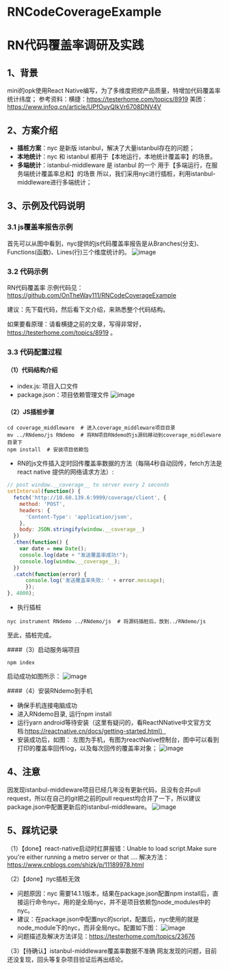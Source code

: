 # RNCodeCoverageExample
# RN代码覆盖率调研及实践
## 1、背景
mini的opk使用React Native编写，为了多维度把控产品质量，特增加代码覆盖率统计纬度；
参考资料：横捷：https://testerhome.com/topics/8919
美团：https://www.infoq.cn/article/UPfOuyQIkVr6708DNV4V
## 2、方案介绍
- **插桩方案**：nyc 是新版 istanbul，解决了大量istanbul存在的问题；
- **本地统计**：nyc 和 istanbul 都用于【本地运行，本地统计覆盖率】的场景。
- **多端统计**：istanbul-middleware 是 istanbul 的一个 用于【多端运行，在服务端统计覆盖率总和】的场景
所以，我们采用nyc进行插桩，利用istanbul-middleware进行多端统计；
## 3、示例及代码说明
### 3.1 js覆盖率报告示例
首先可以从图中看到，nyc提供的js代码覆盖率报告是从Branches(分支)、Functions(函数)、Lines(行)三个维度统计的。
![image](http://github.com/itmyhome2013/readme_add_pic/raw/master/images/nongshalie.jpg)

### 3.2 代码示例
RN代码覆盖率 示例代码见：https://github.com/OnTheWay111/RNCodeCoverageExample

建议：先下载代码，然后看下文介绍，来熟悉整个代码结构。

如果要看原理：请看横捷之前的文章，写得非常好，https://testerhome.com/topics/8919 。

### 3.3 代码配置过程
#### （1）代码结构介绍
- index.js: 项目入口文件
- package.json：项目依赖管理文件
![image](http://github.com/itmyhome2013/readme_add_pic/raw/master/images/nongshalie.jpg)

#### （2）JS插桩步骤
```shell script
cd coverage_middleware  # 进入coverage_middleware项目目录
mv ../RNdemo/js RNdemo  # 将RN项目RNdemo的js源码移动到coverage_middleware目录下
npm install  # 安装项目依赖包
```
- RN的js文件插入定时回传覆盖率数据的方法（每隔4秒自动回传，fetch方法是react native 提供的网络请求方法）:
```javascript
// post window.__coverage__ to server every 2 seconds
setInterval(function() {
  fetch('http://10.60.139.6:9999/coverage/client', {
    method: 'POST',
    headers: {
      'Content-Type': 'application/json',
    },
    body: JSON.stringify(window.__coverage__)
  })
  .then(function() {
    var date = new Date();
    console.log(date + "发送覆盖率成功!");
    console.log(window.__coverage__);
  })
  .catch(function(error) {
      console.log('发送覆盖率失败: ' + error.message);
      });
}, 4000);
```

- 执行插桩
```shell script
nyc instrument RNdemo ../RNdemo/js  # 将源码插桩后，放到../RNdemo/js
```

至此，插桩完成。

####（3）启动服务端项目
```shell script
npm index
```
启动成功如图所示：
![image](http://github.com/itmyhome2013/readme_add_pic/raw/master/images/nongshalie.jpg)

####（4）安装RNdemo到手机
- 确保手机连接电脑成功
- 进入RNdemo目录, 运行npm install
- 运行yarn android等待安装（这里有疑问的，看ReactNNative中文官方文档:https://reactnative.cn/docs/getting-started.html）
- 安装成功后，如图：
左图为手机，有图为reactNative控制台，图中可以看到打印的覆盖率回传log，以及每次回传的覆盖率对象；
![image](http://github.com/itmyhome2013/readme_add_pic/raw/master/images/nongshalie.jpg)

## 4、注意
因发现istanbul-middleware项目已经几年没有更新代码，且没有合并pull request，所以在自己的git把之前的pull request均合并了一下，所以建议package.json中配置更新后的istanbul-middleware。
![image](http://github.com/itmyhome2013/readme_add_pic/raw/master/images/nongshalie.jpg)

## 5、踩坑记录
（1）【done】react-native启动时红屏报错：Unable to load script.Make sure you're either running a metro server or that ....
解决方法：https://www.cnblogs.com/shizk/p/11189978.html

（2）【done】nyc插桩无效
  - 问题原因：nyc 需要14.1.1版本，结果在package.json配置npm install后，直接运行命令nyc，用的是全局nyc，并不是项目依赖包node_modules中的nyc。
  - 建议：在package.json中配置nyc的script，配置后，nyc使用的就是node_module下的nyc，而非全局nyc。配置如下图：
![image](http://github.com/itmyhome2013/readme_add_pic/raw/master/images/nongshalie.jpg)
  - 问题描述及解决方法详见：https://testerhome.com/topics/23676

（3）【待确认】istanbul-middleware覆盖率数据不准确
网友发现的问题，目前还没复现，回头等复杂项目验证后再出结论。